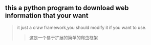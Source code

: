 ## this a python program to download web information that your want

>it just a craw framework,you should modify it if you want to use.
>> 这是一个易于扩展的简单的爬虫框架
